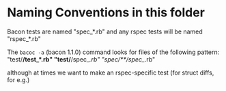 # Naming Conventions in this folder

Bacon tests are named "spec_\*.rb" and any rspec tests will be named "rspec_\*.rb"

The `bacoc -a` (bacon 1.1.0) command looks for files of the following pattern: 
  "test/**/test_*.rb"
  "test/**/spec_*.rb"
  "spec/**/spec_*.rb"
  
although at times we want to make an rspec-specific test (for struct diffs, for e.g.)